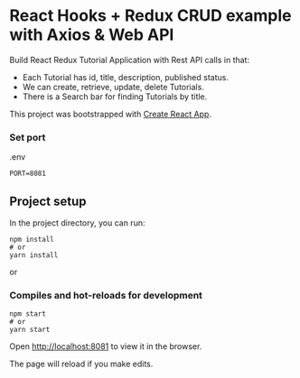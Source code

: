 # React Hooks + Redux CRUD example with Axios & Web API
Build React Redux Tutorial Application with Rest API calls in that:
- Each Tutorial has id, title, description, published status.
- We can create, retrieve, update, delete Tutorials.
- There is a Search bar for finding Tutorials by title.

This project was bootstrapped with [Create React App](https://github.com/facebook/create-react-app).

### Set port
.env
```
PORT=8081
```

## Project setup

In the project directory, you can run:

```
npm install
# or
yarn install
```

or

### Compiles and hot-reloads for development

```
npm start
# or
yarn start
```

Open [http://localhost:8081](http://localhost:8081) to view it in the browser.

The page will reload if you make edits.
